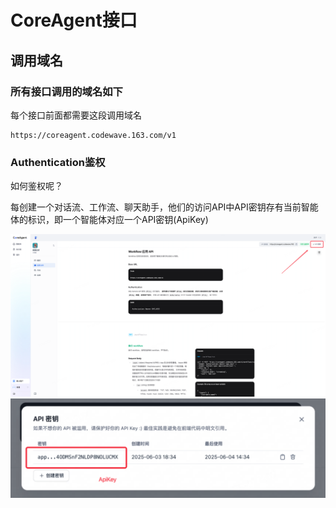 # CoreAgent接口

## 调用域名

### 所有接口调用的域名如下

每个接口前面都需要这段调用域名

```Code
https://coreagent.codewave.163.com/v1
```

### Authentication鉴权

如何鉴权呢？

每创建一个对话流、工作流、聊天助手，他们的访问API中API密钥存有当前智能体的标识，即一个智能体对应一个API密钥(ApiKey)

![image](assert/img1.png)
![image](assert/img2.png)